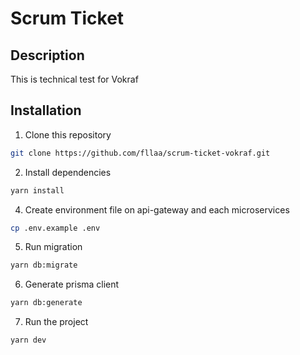 # Scrum Ticket

## Description

This is technical test for Vokraf

## Installation

1. Clone this repository

```bash
git clone https://github.com/fllaa/scrum-ticket-vokraf.git
```

2. Install dependencies

```bash
yarn install
```

4. Create environment file on api-gateway and each microservices

```bash
cp .env.example .env
```

5. Run migration

```bash
yarn db:migrate
```

6. Generate prisma client

```bash
yarn db:generate
```

7. Run the project

```bash
yarn dev
```
